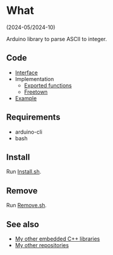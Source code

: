 # What

(2024-05/2024-10)

Arduino library to parse ASCII to integer.


## Code

* [Interface][Interface]
* Implementation
  * [Exported functions][me_ParseInteger]
  * [Freetown][Freetown]
* [Example][Example]


## Requirements

  * arduino-cli
  * bash


## Install

Run [Install.sh](Install.sh).


## Remove

Run [Remove.sh](Remove.sh).


## See also

* [My other embedded C++ libraries][Embedded]
* [My other repositories][Repos]


[Interface]: src/me_ParseInteger.h
[me_ParseInteger]: src/me_ParseInteger.cpp
[Freetown]: src/me_ParseInteger_Freetown.cpp
[Example]: examples/me_ParseInteger/me_ParseInteger.ino

[Embedded]: https://github.com/martin-eden/Embedded_Crafts/tree/master/Parts
[Repos]: https://github.com/martin-eden/contents
